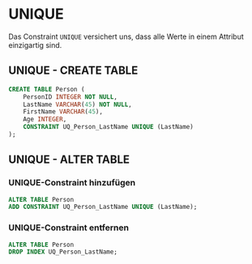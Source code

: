 # UNIQUE

Das Constraint `UNIQUE` versichert uns, dass alle Werte in einem Attribut einzigartig sind.

## UNIQUE - CREATE TABLE

````SQL
CREATE TABLE Person (
    PersonID INTEGER NOT NULL,
    LastName VARCHAR(45) NOT NULL,
    FirstName VARCHAR(45),
    Age INTEGER,
    CONSTRAINT UQ_Person_LastName UNIQUE (LastName)
); 
````

## UNIQUE - ALTER TABLE

### UNIQUE-Constraint hinzufügen

````SQL
ALTER TABLE Person
ADD CONSTRAINT UQ_Person_LastName UNIQUE (LastName); 
````

### UNIQUE-Constraint entfernen

````SQL
ALTER TABLE Person
DROP INDEX UQ_Person_LastName; 
````

